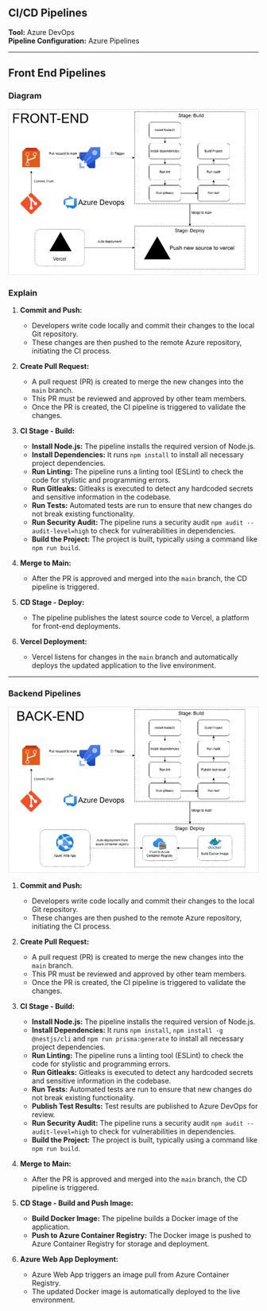 
## CI/CD Pipelines
**Tool:** Azure DevOps  
**Pipeline Configuration:** Azure Pipelines

---

## Front End Pipelines

### Diagram

![CI/CD Pipeline for Front End](/.attachments/CICD_FE-fc655631-990b-4f76-ade1-44717c319e49.png)


### Explain

1. **Commit and Push:**
   - Developers write code locally and commit their changes to the local Git repository.
   - These changes are then pushed to the remote Azure repository, initiating the CI process.

2. **Create Pull Request:**
   - A pull request (PR) is created to merge the new changes into the `main` branch.
   - This PR must be reviewed and approved by other team members.
   - Once the PR is created, the CI pipeline is triggered to validate the changes.

3. **CI Stage - Build:**
   - **Install Node.js:** The pipeline installs the required version of Node.js.
   - **Install Dependencies:** It runs `npm install` to install all necessary project dependencies.
   - **Run Linting:** The pipeline runs a linting tool (ESLint) to check the code for stylistic and programming errors.
   - **Run Gitleaks:** Gitleaks is executed to detect any hardcoded secrets and sensitive information in the codebase.
   - **Run Tests:** Automated tests are run to ensure that new changes do not break existing functionality.
   - **Run Security Audit:** The pipeline runs a security audit `npm audit --audit-level=high` to check for vulnerabilities in dependencies.
   - **Build the Project:** The project is built, typically using a command like `npm run build`.
4. **Merge to Main:**
   - After the PR is approved and merged into the `main` branch, the CD pipeline is triggered.

5. **CD Stage - Deploy:**
   - The pipeline publishes the latest source code to Vercel, a platform for front-end deployments.

6. **Vercel Deployment:**
   - Vercel listens for changes in the `main` branch and automatically deploys the updated application to the live environment.

---

### Backend Pipelines

![CI/CD Pipeline for Backend](/.attachments/CICD_BE-5a500f1a-7054-46fa-a1e2-ead3f995f540.png)

1. **Commit and Push:**
   - Developers write code locally and commit their changes to the local Git repository.
   - These changes are then pushed to the remote Azure repository, initiating the CI process.

2. **Create Pull Request:**
   - A pull request (PR) is created to merge the new changes into the `main` branch.
   - This PR must be reviewed and approved by other team members.
   - Once the PR is created, the CI pipeline is triggered to validate the changes.

3. **CI Stage - Build:**
   - **Install Node.js:** The pipeline installs the required version of Node.js.
   - **Install Dependencies:** It runs `npm install`, `npm install -g @nestjs/cli` and `npm run prisma:generate` to install all necessary project dependencies.
   - **Run Linting:** The pipeline runs a linting tool (ESLint) to check the code for stylistic and programming errors.
   - **Run Gitleaks:** Gitleaks is executed to detect any hardcoded secrets and sensitive information in the codebase.
   - **Run Tests:** Automated tests are run to ensure that new changes do not break existing functionality.
   - **Publish Test Results:** Test results are published to Azure DevOps for review.
   - **Run Security Audit:** The pipeline runs a security audit `npm audit --audit-level=high` to check for vulnerabilities in dependencies.
   - **Build the Project:** The project is built, typically using a command like `npm run build`.
4. **Merge to Main:**
   - After the PR is approved and merged into the `main` branch, the CD pipeline is triggered.

5. **CD Stage - Build and Push Image:**
   - **Build Docker Image:** The pipeline builds a Docker image of the application.
   - **Push to Azure Container Registry:** The Docker image is pushed to Azure Container Registry for storage and deployment.

6. **Azure Web App Deployment:**
   - Azure Web App triggers an image pull from Azure Container Registry.
   - The updated Docker image is automatically deployed to the live environment.